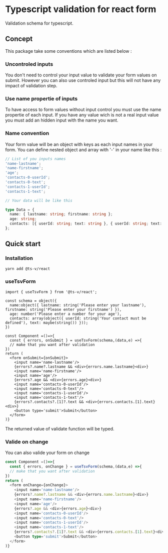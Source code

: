 # Typescript validation for react form

Validation schema for typescript.

## Concept

This package take some conventions which are listed below :

### Uncontroled inputs

You don't need to control your input value to validate your form values on submit. However you can also use controled input but this will not have any impact of validation step.

### Use name propertie of inputs

To have access to form values without input control you must use the name propertie of each input.
If you have any value wich is not a real input value you must add an hidden input with the name you want.

### Name convention

Your form value will be an object with keys as each input names in your form.
You can define nested object and array with '-' in your name like this :

```ts
// List of you inputs names
'name-lastname';
'name-firstname';
'age';
'contacts-0-userId';
'contacts-0-text';
'contacts-1-userId';
'contacts-1-text';

// Your data will be like this

type Data = {
  name: { lastname: string; firstname: string };
  age: string;
  contacts: [{ userId: string; text: string }, { userId: string; text: string }];
};
```

## Quick start

### Installation

```sh
yarn add @ts-v/react
```

### useTsvForm

```tsx
import { useTsvForm } from '@ts-v/react';

const schema = object({
  name:object({ lastname: string('Please enter your lastname'), firstname: string('Please enter your firstname') }),
  age: number('Please enter a number for your age'),
  contacts: array(object({ userId: string('Your contact must be defined'), text: maybe(string()) }));
})

const Component =()=>{
  const { errors, onSubmit } = useTsvForm(schema,(data,e) =>{
  // make that you want after validation
})
return (
  <form onSubmit={onSubmit}>
    <input name='name-lastname'/>
    {errors?.name?.lastname && <div>{errors.name.lastname}<div>}
    <input name='name-firstname'/>
    <input name='age'/>
    {errors?.age && <div>{errors.age}<div>}
    <input name='contacts-0-userId'/>
    <input name='contacts-0-text'/>
    <input name='contacts-1-userId'/>
    <input name='contacts-1-text'/>
    {errors?.contacts?.[1]?.text && <div>{errors.contacts.[1].text}<div>}
    <button type='submit'>Submit</button>
  </form>
)}
```

The returned value of validate function will be typed.

### Valide on change

You can also valide your form on change

```ts
const Component =()=>{
  const { errors, onChange } = useTsvForm(schema,(data,e) =>{
  // make that you want after validation
})
return (
  <form onChange={onChange}>
    <input name='name-lastname'/>
    {errors?.name?.lastname && <div>{errors.name.lastname}<div>}
    <input name='name-firstname'/>
    <input name='age'/>
    {errors?.age && <div>{errors.age}<div>}
    <input name='contacts-0-userId'/>
    <input name='contacts-0-text'/>
    <input name='contacts-1-userId'/>
    <input name='contacts-1-text'/>
    {errors?.contacts?.[1]?.text && <div>{errors.contacts.[1].text}<div>}
    <button type='submit'>Submit</button>
  </form>
)}
```
